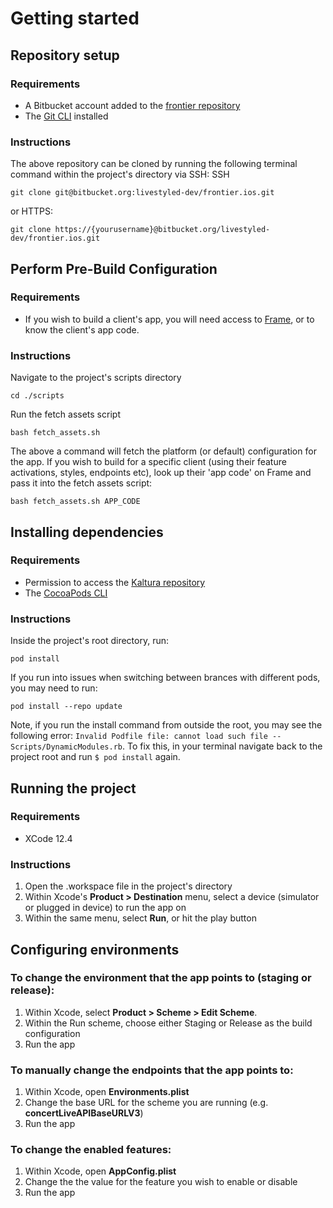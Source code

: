 # Getting started

## Repository setup

### Requirements
- A Bitbucket account added to the [frontier repository](https://bitbucket.org/livestyled-dev/frontier.ios/src/master/)
- The [Git CLI](https://git-scm.com/book/en/v2/Getting-Started-Installing-Git) installed

### Instructions
The above repository can be cloned by running the following terminal command within the project's directory via SSH:
SSH
```
git clone git@bitbucket.org:livestyled-dev/frontier.ios.git
```
or HTTPS:
```
git clone https://{yourusername}@bitbucket.org/livestyled-dev/frontier.ios.git
```
## Perform Pre-Build Configuration

### Requirements
* If you wish to build a client's app, you will need access to [Frame](https://frame.realifetech.com/), or to know the client's app code.

### Instructions

Navigate to the project's scripts directory
```
cd ./scripts
```
Run the fetch assets script
```
bash fetch_assets.sh
```

The above a command will fetch the platform (or default) configuration for the app. If you wish to build for a specific client (using their feature activations, styles, endpoints etc), look up their 'app code' on Frame and pass it into the fetch assets script:
```
bash fetch_assets.sh APP_CODE
```

## Installing dependencies

### Requirements
- Permission to access the [Kaltura repository](https://livestyledios@bitbucket.org/livestyled-dev/kaltura-ios-sdk.git)
- The [CocoaPods CLI](https://cocoapods.org)

### Instructions
Inside the project's root directory, run:
```
pod install
```
If you run into issues when switching between brances with different pods, you may need to run:
```
pod install --repo update
```
Note, if you run the install command from outside the root, you may see the following error: `Invalid Podfile file: cannot load such file -- Scripts/DynamicModules.rb`. To fix this, in your terminal navigate back to the project root and run `$ pod install` again.

## Running the project

### Requirements
- XCode 12.4

### Instructions
1. Open the .workspace file in the project's directory
2. Within Xcode's **Product > Destination** menu, select a device (simulator or plugged in device) to run the app on
3. Within the same menu, select **Run**, or hit the play button

## Configuring environments
### To change the environment that the app points to (staging or release):
1. Within Xcode, select **Product > Scheme > Edit Scheme**.
2. Within the Run scheme, choose either Staging or Release as the build configuration
3. Run the app

### To manually change the endpoints that the app points to:
1. Within Xcode, open **Environments.plist**
2. Change the base URL for the scheme you are running (e.g. **concertLiveAPIBaseURLV3**)
3. Run the app

### To change the enabled features:
1. Within Xcode, open **AppConfig.plist**
2. Change the the value for the feature you wish to enable or disable
3. Run the app